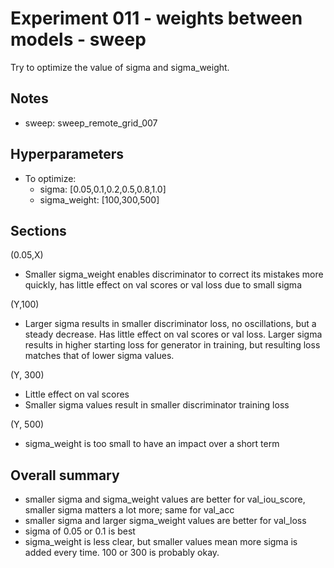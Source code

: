 # Experiment 011 - weights between models - sweep 
Try to optimize the value of sigma and sigma_weight.

## Notes
- sweep: sweep_remote_grid_007

## Hyperparameters
- To optimize:
	- sigma: [0.05,0.1,0.2,0.5,0.8,1.0]
	- sigma_weight: [100,300,500]

## Sections
(0.05,X)
- Smaller sigma_weight enables discriminator to correct its mistakes more quickly, has little effect on val scores or val loss due to small sigma

(Y,100)
- Larger sigma results in smaller discriminator loss, no oscillations, but a steady decrease. Has little effect on val scores or val loss. Larger sigma results in higher starting loss for generator in training, but resulting loss matches that of lower sigma values.


(Y, 300)
- Little effect on val scores
- Smaller sigma values result in smaller discriminator training loss

(Y, 500)
- sigma_weight is too small to have an impact over a short term



## Overall summary
- smaller sigma and sigma_weight values are better for val_iou_score, smaller sigma matters a lot more; same for val_acc
- smaller sigma and larger sigma_weight values are better for val_loss
- sigma of 0.05 or 0.1 is best
- sigma_weight is less clear, but smaller values mean more sigma is added every time. 100 or 300 is probably okay.